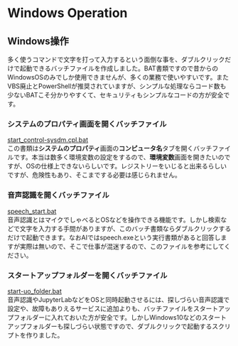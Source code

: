 # Windows Operation
## Windows操作
多く使うコマンドで文字を打って入力するという面倒な事を、ダブルクリックだけで起動できるバッチファイルを作成しました。BAT書類ですので昔からのWindowsOSのみでしか使用できませんが、多くの業務で使いやすいです。またVBS廃止とPowerShellが推奨されていますが、シンプルな処理ならコード数も少ないBATこそ分かりやすくて、セキュリティもシンプルなコードの方が安全です。
### システムのプロパティ画面を開くバッチファイル
[start_control-sysdm.cpl.bat](start_control-sysdm.cpl.bat)    
この書類は<b>システムのプロパティ</b>画面の<b>コンピュータ名</b>タブを開くバッチファイルです。本当は数多く環境変数の設定をするので、<b>環境変数</b>画面を開きたいのですが、OSの仕様上できないらしいです。レジストリーをいじると出来るらしいですが、危険性もあり、そこまでする必要は感じられません。
### 音声認識を開くバッチファイル
[speech_start.bat](speech_start.bat)   
音声認識とはマイクでしゃべるとOSなどを操作できる機能です。しかし検索などで文字を入力する手間がありますが、このバッチ書類ならダブルクリックするだけで起動できます。なおAIではspeech.exeという実行書類があると回答しますが実際は無いので、そこで仕事が混迷するので、このファイルを参考にしてください。
### スタートアップフォルダーを開くバッチファイル
[start-uo_folder.bat](start-uo_folder.bat)  
音声認識やJupyterLabなどをOSと同時起動させるには、探しづらい音声認識で設定や、故障もありえるサービスに追加よりも、バッチファイルをスタートアップフォルダーに入れておいた方が安全です。しかしWindows10などのスタートアップフォルダーも探しづらい状態ですので、ダブルクリックで起動するスクリプトを作りました。

